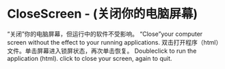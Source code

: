 # CloseScreen - (关闭你的电脑屏幕)
“关闭”你的电脑屏幕，但运行中的软件不受影响。
“Close”your computer screen without the effect to your running applications.
双击打开程序（html）文件。单击屏幕进入锁屏状态，再次单击恢复。
Doubleclick to run the application (html). click to close your screen, again to quit.
